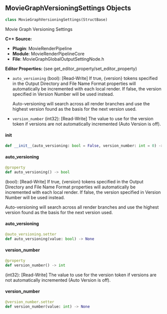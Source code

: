 ## MovieGraphVersioningSettings Objects

```python
class MovieGraphVersioningSettings(StructBase)
```

Movie Graph Versioning Settings

**C++ Source:**

- **Plugin**: MovieRenderPipeline
- **Module**: MovieRenderPipelineCore
- **File**: MovieGraphGlobalOutputSettingNode.h

**Editor Properties:** (see get_editor_property/set_editor_property)

- ``auto_versioning`` (bool):  [Read-Write] If true, {version} tokens specified in the Output Directory and File Name Format properties will automatically
  be incremented with each local render. If false, the version specified in Version Number will be used instead.

  Auto-versioning will search across all render branches and use the highest version found as the basis for the
  next version used.
- ``version_number`` (int32):  [Read-Write] The value to use for the version token if versions are not automatically incremented (Auto Version is off).

<a id="unreal.MovieGraphVersioningSettings.__init__"></a>

#### __init__

```python
def __init__(auto_versioning: bool = False, version_number: int = 0) -> None
```

<a id="unreal.MovieGraphVersioningSettings.auto_versioning"></a>

#### auto_versioning

```python
@property
def auto_versioning() -> bool
```

(bool):  [Read-Write] If true, {version} tokens specified in the Output Directory and File Name Format properties will automatically
be incremented with each local render. If false, the version specified in Version Number will be used instead.

Auto-versioning will search across all render branches and use the highest version found as the basis for the
next version used.

<a id="unreal.MovieGraphVersioningSettings.auto_versioning"></a>

#### auto_versioning

```python
@auto_versioning.setter
def auto_versioning(value: bool) -> None
```

<a id="unreal.MovieGraphVersioningSettings.version_number"></a>

#### version_number

```python
@property
def version_number() -> int
```

(int32):  [Read-Write] The value to use for the version token if versions are not automatically incremented (Auto Version is off).

<a id="unreal.MovieGraphVersioningSettings.version_number"></a>

#### version_number

```python
@version_number.setter
def version_number(value: int) -> None
```

<a id="unreal.MovieGraphNamedResolution"></a>